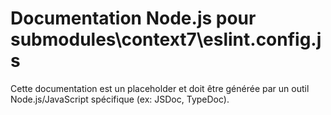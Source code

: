 # Documentation Node.js pour submodules\context7\eslint.config.js

Cette documentation est un placeholder et doit être générée par un outil Node.js/JavaScript spécifique (ex: JSDoc, TypeDoc).
